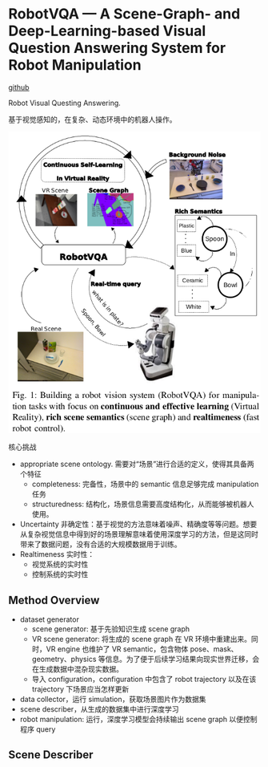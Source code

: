 # RobotVQA — A Scene-Graph- and Deep-Learning-based Visual Question Answering System for Robot Manipulation
[github](https://github.com/fkenghagho/RobotVQA)

Robot Visual Questing Answering.

基于视觉感知的，在复杂、动态环境中的机器人操作。

![](../imgs/robotVQA.png)

核心挑战
- appropriate scene ontology. 需要对“场景”进行合适的定义，使得其具备两个特征
  - completeness: 完备性，场景中的 semantic 信息足够完成 manipulation 任务
  - structuredness: 结构化，场景信息需要高度结构化，从而能够被机器人使用。
- Uncertainty 非确定性：基于视觉的方法意味着噪声、精确度等等问题。想要从复杂视觉信息中得到好的场景理解意味着使用深度学习的方法，但是这同时带来了数据问题，没有合适的大规模数据用于训练。
- Realtimeness 实时性：
  - 视觉系统的实时性
  - 控制系统的实时性

## Method Overview
- dataset generator
  - scene generator: 基于先验知识生成 scene graph
  - VR scene generator: 将生成的 scene graph 在 VR 环境中重建出来。同时，VR engine 也维护了 VR semantic，包含物体 pose、mask、geometry、physics 等信息。为了便于后续学习结果向现实世界迁移，会在生成数据中混杂现实数据。
  - 导入 configuration，configuration 中包含了 robot trajectory 以及在该 trajectory 下场景应当怎样更新
- data collector，运行 simulation，获取场景图片作为数据集
- scene describer，从生成的数据集中进行深度学习
- robot manipulation: 运行，深度学习模型会持续输出 scene graph 以便控制程序 query

## Scene Describer
